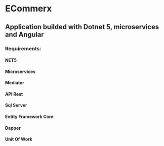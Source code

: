 # ECommerx
<h2>Application builded with Dotnet 5, microservices and Angular</h2>

<h3>Requirements:</h3>

<h4>NET5</h4>
<h4>Microservices</h4>
<h4>Mediator</h4>
<h4>API Rest</h4>
<h4>Sql Server</h4>
<h4>Entity Framework Core</h4>
<h4>Dapper</h4>
<h4>Unit Of Work</h4>
